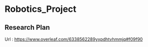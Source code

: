 # Robotics_Project 


## Research Plan 

Url : https://www.overleaf.com/6338562289yxpdhtvhmmjq#f09f90
